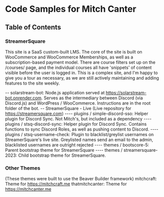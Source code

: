# Code Samples for Mitch Canter

## Table of Contents

### StreamerSquare
This site is a SaaS custom-built LMS. The core of the site is built on WooCommerce and WooCommerce Memberships, as well as a subscription-based payment model. There are course filters set up on the /courses/ page, and the individual courses all have 'snippets' of content visible before the user is logged in. This is a complex site, and I'm happy to give you a tour as necessary, as we are still actively maintaining and adding features to the site weekly.

-- solarstream-bot: Node.js application served at https://solarstream-bot.onrender.com. Serves as the intermediary between Discord (via Discord.js) and WordPress / WooCommerce. Instructions are in the root folder of the bot.
-- StreamerSquare - Live (Live repository for https://streamersquare.com)
---- plugins / simple-discord-sso: Helper plugin for Discord Sync. Not Mitch's, but included as a dependency
---- plugins / stsq-discord-sync: Helper plugin for Discord Sync. Contains functions to sync Discord Roles, as well as pushing content to Discord.
---- plugins / stsq-username-check: Plugin to blacklist/greylist usernames on StreamerSquare's live site. Greylisted names send an email to the admin, blacklisted usernames are outright rejected
---- themes / bootscore-5: Parent bootstrap theme for StreamerSquare
---- themes / streamersquare-2023: Child bootstrap theme for StreamerSquare.

### Other Themes
(These themes were built to use the Beaver Builder framework)
mitchcraft: Theme for https://mitchcraft.me
thatmitchcanter: Theme for https://mitchcanter.me
